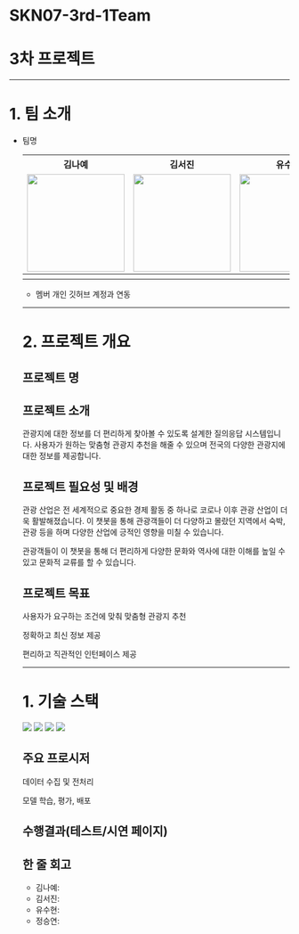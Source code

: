 # SKN07-3rd-1Team

# 3차 프로젝트
--- 
# 1. 팀 소개
- 팀명
  <table>
  <tr>
    <th>김나예</th>
    <th>김서진</th>
    <th>유수현</th>
    <th>정승연</th>
   
  </tr>
  <tr>
    <td><img src="" width="175" height="175"></td>
    <td><img src= "" width="175" height="175"></td>
    <td><img src="" width="175" height="175"></td>
    <td><img src="" width="175" height="175"></td>
  </tr>
  <tr>
    <th></th>
    <th></th>
    <th></th>
    <th></th>
  </tr>
</table>

- 멤버 개인 깃허브 계정과 연동
 
 ---
# 2. 프로젝트 개요

## 프로젝트 명
  
## 프로젝트 소개

관광지에 대한 정보를 더 편리하게 찾아볼 수 있도록 설계한 질의응답 시스템입니다. 사용자가 원하는 맞춤형 관광지 추천을 해줄 수 있으며 전국의 다양한 관광지에 대한 정보를 제공합니다.



## 프로젝트 필요성 및 배경
  
관광 산업은 전 세계적으로 중요한 경제 활동 중 하나로 코로나 이후 관광 산업이 더욱 활발해졌습니다. 이 챗봇을 통해 관광객들이 더 다양하고 몰랐던 지역에서 숙박, 관광 등을 하며 다양한 산업에 긍적인 영향을 미칠 수 있습니다.


관광객들이 이 챗봇을 통해 더 편리하게 다양한 문화와 역사에 대한 이해를 높일 수 있고 문화적 교류를 할 수 있습니다.
  

## 프로젝트 목표

사용자가 요구하는 조건에 맞춰 맞춤형 관광지 추천

정확하고 최신 정보 제공
 
편리하고 직관적인 인턴페이스 제공

---
# 1. 기술 스택
<img src="https://img.shields.io/badge/Python-3776AB?style=for-the-badge&logo=Python&logoColor=white"> <img src="https://img.shields.io/badge/streamlit-E34F26?style=for-the-badge&logo=streamlit&logoColor=white"> <img src="https://img.shields.io/badge/openai-412991?style=for-the-badge&logo=openai&logoColor=white"> <img src="https://img.shields.io/badge/langchain-1C3C3C?style=for-the-badge&logo=langchain&logoColor=white">


## 주요 프로시저

 데이터 수집 및 전처리
 
 모델 학습, 평가, 배포
 
 
## 수행결과(테스트/시연 페이지)
 
## 한 줄 회고
- 김나예:
- 김서진:
- 유수현:
- 정승연:

